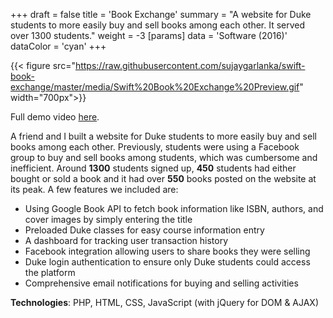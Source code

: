 +++
draft = false
title = 'Book Exchange'
summary = "A website for Duke students to more easily buy and sell books among each other. It served over 1300 students."
weight = -3
[params]
  data = 'Software (2016)'
  dataColor = 'cyan'
+++

{{< figure src="https://raw.githubusercontent.com/sujaygarlanka/swift-book-exchange/master/media/Swift%20Book%20Exchange%20Preview.gif" width="700px">}}

Full demo video [here](https://youtu.be/qWIU2gYCGr8).

A friend and I built a website for Duke students to more easily buy and sell books among each other. Previously, students were using a Facebook group to buy and sell books among students, which was cumbersome and inefficient. Around **1300** students signed up, **450** students had either bought or sold a book and it had over **550** books posted on the website at its peak. A few features we included are:

- Using Google Book API to fetch book information like ISBN, authors, and cover images by simply entering the title
- Preloaded Duke classes for easy course information entry
- A dashboard for tracking user transaction history
- Facebook integration allowing users to share books they were selling
- Duke login authentication to ensure only Duke students could access the platform
- Comprehensive email notifications for buying and selling activities

**Technologies**: PHP, HTML, CSS, JavaScript (with jQuery for DOM & AJAX)

